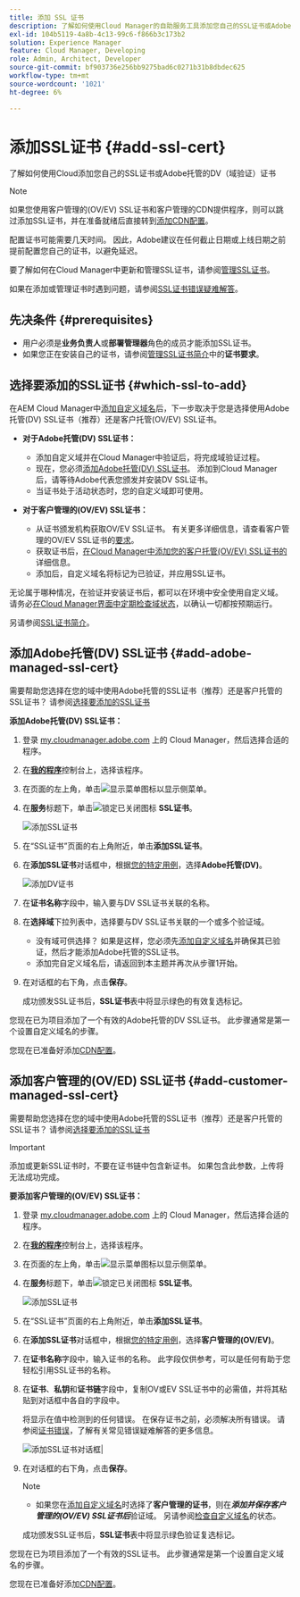 ```yaml
---
title: 添加 SSL 证书
description: 了解如何使用Cloud Manager的自助服务工具添加您自己的SSL证书或Adobe托管的DV（域验证）证书。
exl-id: 104b5119-4a8b-4c13-99c6-f866b3c173b2
solution: Experience Manager
feature: Cloud Manager, Developing
role: Admin, Architect, Developer
source-git-commit: bf903736e256bb9275bad6c0271b31b8dbdec625
workflow-type: tm+mt
source-wordcount: '1021'
ht-degree: 6%

---
```



# 添加SSL证书 {#add-ssl-cert}

了解如何使用Cloud添加您自己的SSL证书或Adobe托管的DV（域验证）证书

>[!NOTE]
>
>如果您使用客户管理的(OV/EV) SSL证书和客户管理的CDN提供程序，则可以跳过添加SSL证书，并在准备就绪后直接转到[添加CDN配置](/help/implementing/cloud-manager/cdn-configurations/add-cdn-config.md)。

配置证书可能需要几天时间。 因此，Adobe建议在任何截止日期或上线日期之前提前配置您自己的证书，以避免延迟。

要了解如何在Cloud Manager中更新和管理SSL证书，请参阅[管理SSL证书](/help/implementing/cloud-manager/managing-ssl-certifications/managing-certificates.md)。

如果在添加或管理证书时遇到问题，请参阅[SSL证书错误疑难解答](/help/implementing/cloud-manager/managing-ssl-certifications/troubleshoot-ssl-cert.md)。


## 先决条件 {#prerequisites}

* 用户必须是&#x200B;**业务负责人**&#x200B;或&#x200B;**部署管理器**&#x200B;角色的成员才能添加SSL证书。
* 如果您正在安装自己的证书，请参阅[管理SSL证书简介](/help/implementing/cloud-manager/managing-ssl-certifications/introduction-to-ssl-certificates.md#requirements)中的&#x200B;**证书要求**。

## 选择要添加的SSL证书 {#which-ssl-to-add}

在AEM Cloud Manager中[添加自定义域名](/help/implementing/cloud-manager/custom-domain-names/add-custom-domain-name.md)后，下一步取决于您是选择使用Adobe托管(DV) SSL证书（推荐）还是客户托管(OV/EV) SSL证书。

* **对于Adobe托管(DV) SSL证书：**
   * 添加自定义域并在Cloud Manager中验证后，将完成域验证过程。
   * 现在，您必须[添加Adobe托管(DV) SSL证书](#add-adobe-managed-ssl-cert)。
添加到Cloud Manager后，请等待Adobe代表您颁发并安装DV SSL证书。
   * 当证书处于活动状态时，您的自定义域即可使用。

* **对于客户管理的(OV/EV) SSL证书：**

   * 从证书颁发机构获取OV/EV SSL证书。 有关更多详细信息，请查看客户管理的OV/EV SSL证书的[要求](/help/implementing/cloud-manager/managing-ssl-certifications/introduction-to-ssl-certificates.md#requirements)。
   * 获取证书后，[在Cloud Manager中添加您的客户托管(OV/EV) SSL证书的](#add-customer-managed-ssl-cert)详细信息。
   * 添加后，自定义域名将标记为已验证，并应用SSL证书。

无论属于哪种情况，在验证并安装证书后，都可以在环境中安全使用自定义域。 请务必[在Cloud Manager界面中定期检查域状态](/help/implementing/cloud-manager/custom-domain-names/check-domain-name-status.md)，以确认一切都按预期运行。

另请参阅[SSL证书简介](/help/implementing/cloud-manager/managing-ssl-certifications/introduction-to-ssl-certificates.md)。

## 添加Adobe托管(DV) SSL证书 {#add-adobe-managed-ssl-cert}

需要帮助您选择在您的域中使用Adobe托管的SSL证书（推荐）还是客户托管的SSL证书？ 请参阅[选择要添加的SSL证书](#which-ssl-to-add)

**添加Adobe托管(DV) SSL证书：**

1. 登录 [my.cloudmanager.adobe.com](https://my.cloudmanager.adobe.com/) 上的 Cloud Manager，然后选择合适的程序。
1. 在&#x200B;**[我的程序](/help/implementing/cloud-manager/navigation.md#my-programs)**&#x200B;控制台上，选择该程序。
1. 在页面的左上角，单击![显示菜单图标](https://spectrum.adobe.com/static/icons/workflow_18/Smock_ShowMenu_18_N.svg)以显示侧菜单。

1. 在&#x200B;**服务**&#x200B;标题下，单击![锁定已关闭图标](https://spectrum.adobe.com/static/icons/workflow_18/Smock_LockClosed_18_N.svg) **SSL证书**。

   ![添加SSL证书](/help/implementing/cloud-manager/assets/ssl/ssl-cert-add.png)

1. 在“SSL证书”页面的右上角附近，单击&#x200B;**添加SSL证书**。

1. 在&#x200B;**添加SSL证书**&#x200B;对话框中，根据[您的特定用例](#which-ssl-to-add)，选择&#x200B;**Adobe托管(DV)**。

   ![添加DV证书](/help/implementing/cloud-manager/assets/ssl/add-dv-certificate.png)

1. 在&#x200B;**证书名称**&#x200B;字段中，输入要与DV SSL证书关联的名称。

1. 在&#x200B;**选择域**&#x200B;下拉列表中，选择要与DV SSL证书关联的一个或多个验证域。
   * 没有域可供选择？ 如果是这样，您必须先[添加自定义域名](/help/implementing/cloud-manager/custom-domain-names/add-custom-domain-name.md)并确保其已验证，然后才能添加Adobe托管的SSL证书。
   * 添加完自定义域名后，请返回到本主题并再次从步骤1开始。

1. 在对话框的右下角，点击&#x200B;**保存**。

   成功颁发SSL证书后，**SSL证书**&#x200B;表中将显示绿色的有效复选标记。

您现在已为项目添加了一个有效的Adobe托管的DV SSL证书。 此步骤通常是第一个设置自定义域名的步骤。

您现在已准备好添加[CDN配置](/help/implementing/cloud-manager/cdn-configurations/add-cdn-config.md)。

## 添加客户管理的(OV/ED) SSL证书 {#add-customer-managed-ssl-cert}

<!-- IF THIS TOPIC GET UPDATED, REMEMBER TO UPDATE THE STEPS ALSO IN THE "MANAGE SSL CERTIFICATES TOPIC TOO -->

需要帮助您选择在您的域中使用Adobe托管的SSL证书（推荐）还是客户托管的SSL证书？ 请参阅[选择要添加的SSL证书](#which-ssl-to-add)

>[!IMPORTANT]
>
>添加或更新SSL证书时，不要在证书链中包含新证书。 如果包含此参数，上传将无法成功完成。

**要添加客户管理的(OV/EV) SSL证书：**

1. 登录 [my.cloudmanager.adobe.com](https://my.cloudmanager.adobe.com/) 上的 Cloud Manager，然后选择合适的程序。

1. 在&#x200B;**[我的程序](/help/implementing/cloud-manager/navigation.md#my-programs)**&#x200B;控制台上，选择该程序。

1. 在页面的左上角，单击![显示菜单图标](https://spectrum.adobe.com/static/icons/workflow_18/Smock_ShowMenu_18_N.svg)以显示侧菜单。

1. 在&#x200B;**服务**&#x200B;标题下，单击![锁定已关闭图标](https://spectrum.adobe.com/static/icons/workflow_18/Smock_LockClosed_18_N.svg) **SSL证书**。

   ![添加SSL证书](/help/implementing/cloud-manager/assets/ssl/ssl-cert-add.png)

1. 在“SSL证书”页面的右上角附近，单击&#x200B;**添加SSL证书**。

1. 在&#x200B;**添加SSL证书**&#x200B;对话框中，根据[您的特定用例](#which-ssl-to-add)，选择&#x200B;**客户管理的(OV/EV)**。

1. 在&#x200B;**证书名称**字段中，输入证书的名称。
此字段仅供参考，可以是任何有助于您轻松引用SSL证书的名称。

1. 在&#x200B;**证书**、**私钥**&#x200B;和&#x200B;**证书链**&#x200B;字段中，复制OV或EV SSL证书中的必需值，并将其粘贴到对话框中各自的字段中。

   将显示在值中检测到的任何错误。 在保存证书之前，必须解决所有错误。 请参阅[证书错误](#certificate-errors)，了解有关常见错误疑难解答的更多信息。

   ![添加SSL证书对话框](/help/implementing/cloud-manager/assets/ssl/ssl-cert-02.png)|

1. 在对话框的右下角，点击&#x200B;**保存**。

   >[!NOTE]
   >
   >* 如果您在[添加自定义域名](/help/implementing/cloud-manager/custom-domain-names/add-custom-domain-name.md)时选择了&#x200B;**客户管理的证书**，则在&#x200B;***添加并保存客户管理的(OV/EV) SSL证书后***&#x200B;验证域。 另请参阅[检查自定义域名](/help/implementing/cloud-manager/custom-domain-names/check-domain-name-status.md#how-to)的状态。

   成功颁发SSL证书后，**SSL证书**&#x200B;表中将显示绿色验证复选标记。

您现在已为项目添加了一个有效的SSL证书。 此步骤通常是第一个设置自定义域名的步骤。

您现在已准备好添加[CDN配置](/help/implementing/cloud-manager/cdn-configurations/add-cdn-config.md)。























<!--
## Add an SSL certificate {#add-ssl-cert}

1. Log into Cloud Manager at [my.cloudmanager.adobe.com](https://my.cloudmanager.adobe.com/) and select the appropriate program.
1. On the **[My Programs](/help/implementing/cloud-manager/navigation.md#my-programs)** console, select the program.
1. In the upper-left corner of the page, click ![Show menu icon](https://spectrum.adobe.com/static/icons/workflow_18/Smock_ShowMenu_18_N.svg) to reveal the side menu. 
1. Under the **Services** heading, click ![Lock closed icon](https://spectrum.adobe.com/static/icons/workflow_18/Smock_LockClosed_18_N.svg) **SSL Certificates**. 

   ![Adding an SSL certificate](/help/implementing/cloud-manager/assets/ssl/ssl-cert-add.png)

1. Near the upper-right corner of the SSL Certificates page, click **Add SSL Certificate**.

1. In the **Add SSL certificate** dialog box, based on [your particular use case](/help/implementing/cloud-manager/managing-ssl-certifications/introduction-to-ssl-certificates.md), do one of the following:

    | | Use case | Steps |
    | --- | --- | --- |
    | 1 | **Add an Adobe managed (DV) certificate** | **To add an Adobe managed (DV) SSL certificate:**<br>a. In the **Add SSL Certificate** dialog box, select the certificate type **Adobe managed (DV)**.<br>![Add a DV certificate](/help/implementing/cloud-manager/assets/ssl/add-dv-certificate.png)<br>b. In the **Certificate name** field, enter a name you want associated with the certificate.<br>c. In the **Select domains** drop-down list, select one or more domains that you want associated with the DV SSL certificate.<br>No domains to select? If so, it means that you must first add a custom domain name and ensure it is verified before you can add an SSL certificate. See [Add a custom domain name](/help/implementing/cloud-manager/custom-domain-names/add-custom-domain-name.md). When you are finished adding a custom domain name, return to this topic and begin at step 1 again.<br>d. Continue to step 7. |
    | 2 | **Add a customer managed (OV/EV) certificate** | **To add a customer managed (OV/EV) SSL certificate:**<br>a. In the **Add SSL Certificate** dialog box, select the certificate type **Customer managed (OV/EV)**.<br>b. In the **Certificate name** field, enter a name for your certificate. This field is for informational purposes only and can be any name that helps you reference your SSL certificate easily.<br>c. In the **Certificate**, **Private key**, and **Certificate chain** fields, paste the required values into their respective fields.<br>![Add SSL certificate dialog box](/help/implementing/cloud-manager/assets/ssl/ssl-cert-02.png)<br>Any detected errors in values are displayed. Before you can save your certificate, you must address all errors. See [Certificate Errors](#certificate-errors) to learn more about troubleshooting common errors.<br>d. Continue to step 7. | 

1. In the lower-right corner of the dialog box, click **Save**.

    >[!NOTE]
    >
    >* If you selected **Adobe managed certificate** while [adding a custom domain name](/help/implementing/cloud-manager/custom-domain-names/add-custom-domain-name.md), the domain is verified with the added certificate when the custom domain is added. 
    >
    >* If you selected **Customer managed certificate** while [adding a custom domain name](/help/implementing/cloud-manager/custom-domain-names/add-custom-domain-name.md), the domain is verified ***after*** the customer managed (OV/EV) SSL certificate is added and saved. See also [Check the status of a custom domain name](/help/implementing/cloud-manager/custom-domain-names/check-domain-name-status.md#how-to).

    After the SSL certificate is successfully issued, it is displayed with a green verified check mark in the **SSL Certificates** table. 

    You now have added a working SSL certificate for your project. This step is often the first to set up a custom domain name. 
    

* To learn about updating and managing your SSL certificates in Cloud Manager, see [Manage SSL certificates](/help/implementing/cloud-manager/managing-ssl-certifications/managing-certificates.md).

* If you are having issues adding or managing your certificates, see [Troubleshoot SSL certificate errors](/help/implementing/cloud-manager/managing-ssl-certifications/troubleshoot-ssl-cert.md). -->
